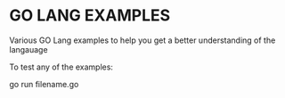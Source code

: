 # GO LANG EXAMPLES

Various GO Lang examples to help you get a better understanding of the langauage

To test any of the examples:

go run filename.go
